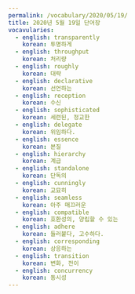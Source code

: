 ```yaml
---
permalink: /vocabulary/2020/05/19/
title: 2020년 5월 19일 단어장
vocavularies:
  - english: transparently
    korean: 투명하게
  - english: throughput
    korean: 처리량
  - english: roughly
    korean: 대략
  - english: declarative
    korean: 선언하는
  - english: reception
    korean: 수신
  - english: sophisticated
    korean: 세련된, 정교한
  - english: delegate
    korean: 위임하다.
  - english: essence
    korean: 본질
  - english: hierarchy
    korean: 계급
  - english: standalone
    korean: 단독의
  - english: cunningly
    korean: 교묘히
  - english: seamless
    korean: 아주 매끄러운
  - english: compatible
    korean: 호환성의, 양립할 수 있는
  - english: adhere
    korean: 들러붙다, 고수하다.
  - english: corresponding
    korean: 상응하는
  - english: transition
    korean: 변화, 전이
  - english: concurrency
    korean: 동시성
---
```

